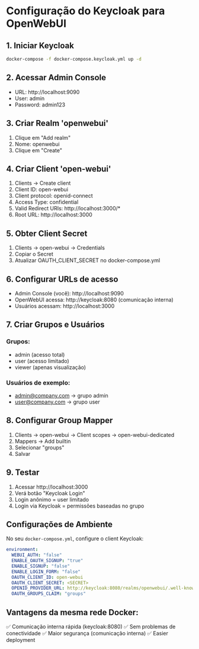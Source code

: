 # Configuração do Keycloak para OpenWebUI

## 1. Iniciar Keycloak
```bash
docker-compose -f docker-compose.keycloak.yml up -d
```

## 2. Acessar Admin Console
- URL: http://localhost:9090
- User: admin
- Password: admin123

## 3. Criar Realm 'openwebui'
1. Clique em "Add realm"
2. Nome: openwebui
3. Clique em "Create"

## 4. Criar Client 'open-webui'
1. Clients → Create client
2. Client ID: open-webui
3. Client protocol: openid-connect
4. Access Type: confidential
5. Valid Redirect URIs: http://localhost:3000/*
6. Root URL: http://localhost:3000

## 5. Obter Client Secret
1. Clients → open-webui → Credentials
2. Copiar o Secret
3. Atualizar OAUTH_CLIENT_SECRET no docker-compose.yml

## 6. Configurar URLs de acesso
- Admin Console (você): http://localhost:9090
- OpenWebUI acessa: http://keycloak:8080 (comunicação interna)
- Usuários acessam: http://localhost:3000

## 7. Criar Grupos e Usuários
### Grupos:
- admin (acesso total)
- user (acesso limitado)
- viewer (apenas visualização)

### Usuários de exemplo:
- admin@company.com → grupo admin
- user@company.com → grupo user

## 8. Configurar Group Mapper
1. Clients → open-webui → Client scopes → open-webui-dedicated
2. Mappers → Add builtin
3. Selecionar "groups"
4. Salvar

## 9. Testar
1. Acessar http://localhost:3000
2. Verá botão "Keycloak Login"
3. Login anônimo = user limitado
4. Login via Keycloak = permissões baseadas no grupo

## Configurações de Ambiente
No seu `docker-compose.yml`, configure o client Keycloak:

```yaml
environment:
  WEBUI_AUTH: "false"
  ENABLE_OAUTH_SIGNUP: "true"
  ENABLE_SIGNUP: "false"
  ENABLE_LOGIN_FORM: "false"
  OAUTH_CLIENT_ID: open-webui
  OAUTH_CLIENT_SECRET: <SECRET>
  OPENID_PROVIDER_URL: http://keycloak:8080/realms/openwebui/.well-known/openid-configuration
  OAUTH_GROUPS_CLAIM: "groups"
```

## Vantagens da mesma rede Docker:
✅ Comunicação interna rápida (keycloak:8080)
✅ Sem problemas de conectividade
✅ Maior segurança (comunicação interna)
✅ Easier deployment

